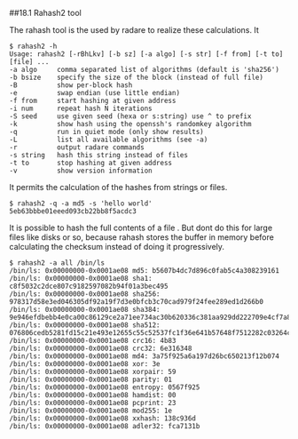 ##18.1 Rahash2 tool

The rahash tool is the used by radare to realize these calculations. It

    $ rahash2 -h
    Usage: rahash2 [-rBhLkv] [-b sz] [-a algo] [-s str] [-f from] [-t to] [file] ...
    -a algo     comma separated list of algorithms (default is 'sha256')
    -b bsize    specify the size of the block (instead of full file)
    -B          show per-block hash
    -e          swap endian (use little endian)
    -f from     start hashing at given address
    -i num      repeat hash N iterations
    -S seed     use given seed (hexa or s:string) use ^ to prefix
    -k          show hash using the openssh's randomkey algorithm
    -q          run in quiet mode (only show results)
    -L          list all available algorithms (see -a)
    -r          output radare commands
    -s string   hash this string instead of files
    -t to       stop hashing at given address
    -v          show version information

It permits the calculation of the hashes from strings or files.

    $ rahash2 -q -a md5 -s 'hello world'
    5eb63bbbe01eeed093cb22bb8f5acdc3

It is possible to hash the full contents of a file . But dont do this for large files like disks or so, because rahash stores the buffer in memory before calculating the checksum instead of doing it progressively.

    $ rahash2 -a all /bin/ls
    /bin/ls: 0x00000000-0x0001ae08 md5: b5607b4dc7d896c0fab5c4a308239161
    /bin/ls: 0x00000000-0x0001ae08 sha1: c8f5032c2dce807c9182597082b94f01a3bec495
    /bin/ls: 0x00000000-0x0001ae08 sha256: 978317d58e3ed046305df92a19f7d3e0bfcb3c70cad979f24fee289ed1d266b0
    /bin/ls: 0x00000000-0x0001ae08 sha384: 9e946efdbebb4e0ca00c86129ce2a71ee734ac30b620336c381aa929dd222709e4cf7a800b25fbc7d06fe3b184933845
    /bin/ls: 0x00000000-0x0001ae08 sha512: 076806cedb5281fd15c21e493e12655c55c52537fc1f36e641b57648f7512282c03264cf5402b1b15cf03a20c9a60edfd2b4f76d4905fcec777c297d3134f41f
    /bin/ls: 0x00000000-0x0001ae08 crc16: 4b83
    /bin/ls: 0x00000000-0x0001ae08 crc32: 6e316348
    /bin/ls: 0x00000000-0x0001ae08 md4: 3a75f925a6a197d26bc650213f12b074
    /bin/ls: 0x00000000-0x0001ae08 xor: 3e
    /bin/ls: 0x00000000-0x0001ae08 xorpair: 59
    /bin/ls: 0x00000000-0x0001ae08 parity: 01
    /bin/ls: 0x00000000-0x0001ae08 entropy: 0567f925
    /bin/ls: 0x00000000-0x0001ae08 hamdist: 00
    /bin/ls: 0x00000000-0x0001ae08 pcprint: 23
    /bin/ls: 0x00000000-0x0001ae08 mod255: 1e
    /bin/ls: 0x00000000-0x0001ae08 xxhash: 138c936d
    /bin/ls: 0x00000000-0x0001ae08 adler32: fca7131b